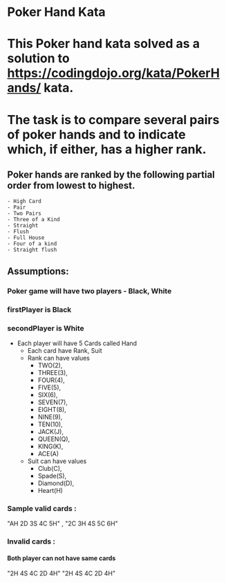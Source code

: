 # Poker Hand Kata

# This Poker hand kata solved as a solution to https://codingdojo.org/kata/PokerHands/ kata.

# The task is to compare several pairs of poker hands and to indicate which, if either, has a higher rank.
## Poker hands are ranked by the following partial order from lowest to highest.
	- High Card
	- Pair
	- Two Pairs
	- Three of a Kind
	- Straight
	- Flush
	- Full House
	- Four of a kind
	- Straight flush

## Assumptions:
### Poker game will have two players - Black, White
### firstPlayer is Black
### secondPlayer is White
 - Each player will have 5 Cards called Hand
	 - Each card have Rank, Suit
	 - Rank can have values  
		 - TWO(2), 
		 - THREE(3),
		 - FOUR(4),
		 - FIVE(5),
		 - SIX(6),
		 - SEVEN(7),
		 - EIGHT(8),
		 - NINE(9),
		 - TEN(10),
		 - JACK(J),
		 - QUEEN(Q),
		 - KING(K),
		 - ACE(A)
	 - Suit can have values     
		 - Club(C), 
		 - Spade(S), 
		 - Diamond(D),  
		 - Heart(H)


### Sample valid cards :

"AH 2D 3S 4C 5H" ,  "2C 3H 4S 5C 6H"

### Invalid cards :
#### Both player can not have same cards
"2H 4S 4C 2D 4H" "2H 4S 4C 2D 4H"
